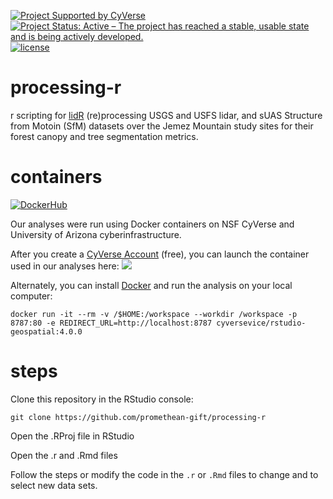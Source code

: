 [![Project Supported by CyVerse](https://img.shields.io/badge/Supported%20by-CyVerse-blue.svg)](https://learning.cyverse.org/projects/vice/en/latest/) [![Project Status: Active – The project has reached a stable, usable state and is being actively developed.](https://www.repostatus.org/badges/latest/active.svg)](https://www.repostatus.org/#active) [![license](https://img.shields.io/badge/license-GPLv3-blue.svg)](https://opensource.org/licenses/GPL-3.0)

# processing-r

r scripting for [lidR](https://github.com/Jean-Romain/lidR) (re)processing USGS and USFS lidar, and sUAS Structure from Motoin (SfM) datasets over the Jemez Mountain study sites for their forest canopy and tree segmentation metrics.

# containers
[![DockerHub](https://img.shields.io/badge/DockerHub-brightgreen.svg?style=popout&logo=Docker)](https://hub.docker.com/repository/docker/cyversevice/jupyterlab-geospatial)

Our analyses were run using Docker containers on NSF CyVerse and University of Arizona cyberinfrastructure.

After you create a [CyVerse Account](https://user.cyverse.org/) (free), you can launch the container used in our analyses here: <a href="https://de.cyverse.org/de/?type=quick-launch&quick-launch-id=12f25023-b6b1-4f23-bbcc-49f0295da8c4&app-id=07e2b2e6-becd-11e9-b524-008cfa5ae621" target="_blank"><img src="https://de.cyverse.org/Powered-By-CyVerse-blue.svg"></a> 

Alternately, you can install [Docker](https://docker.com) and run the analysis on your local computer:

```
docker run -it --rm -v /$HOME:/workspace --workdir /workspace -p 8787:80 -e REDIRECT_URL=http://localhost:8787 cyversevice/rstudio-geospatial:4.0.0
```

# steps

Clone this repository in the RStudio console:

```
git clone https://github.com/promethean-gift/processing-r
```

Open the .RProj file in RStudio

Open the .r and .Rmd files

Follow the steps or modify the code in the `.r` or `.Rmd` files to change and to select new data sets.
